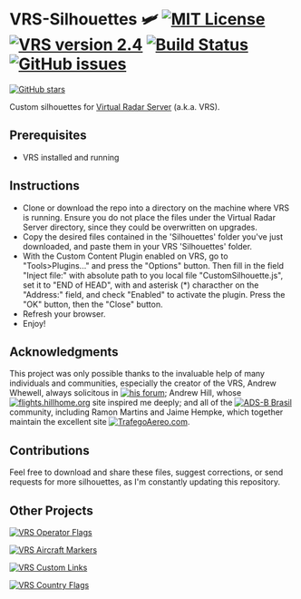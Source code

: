 # VRS-Silhouettes 🛩️ [![MIT License](https://img.shields.io/badge/License-MIT-red.svg)](LICENSE) [![VRS version 2.4](https://img.shields.io/badge/VRS-v2.4-blue.svg)](http://virtualradarserver.co.uk/Download.aspx) [![Build Status](https://travis-ci.org/dedevillela/VRS-Silhouettes.svg?branch=master)](https://travis-ci.org/dedevillela/VRS-Silhouettes) [![GitHub issues](https://img.shields.io/github/issues/dedevillela/VRS-Silhouettes.js.svg)](https://GitHub.com/dedevillela/VRS-Silhouettes.js/issues/)
 [![GitHub stars](https://img.shields.io/github/stars/dedevillela/VRS-Silhouettes.svg?style=social&label=Star&maxAge=2592000)](https://GitHub.com/dedevillela/VRS-Silhouettes/stargazers/)

Custom silhouettes for [Virtual Radar Server](http://www.virtualradarserver.co.uk "Virtual Radar Server's Homepage") (a.k.a. VRS).

## Prerequisites
- VRS installed and running

## Instructions
- Clone or download the repo into a directory on the machine where VRS is running. Ensure you do not place the files under the Virtual Radar Server directory, since they could be overwritten on upgrades.
- Copy the desired files contained in the 'Silhouettes' folder you've just downloaded, and paste them in your VRS 'Silhouettes' folder.
- With the Custom Content Plugin enabled on VRS, go to "Tools>Plugins..." and press the "Options" button. Then fill in the field "Inject file:" with absolute path to you local file "CustomSilhouette.js", set it to "END of HEAD", with and asterisk (*) characther on the "Address:" field, and check "Enabled" to activate the plugin. Press the "OK" button, then the "Close" button.
- Refresh your browser.
- Enjoy!

## Acknowledgments
This project was only possible thanks to the invaluable help of many individuals and communities, especially the creator of the VRS, Andrew Whewell, always solicitous in [![his forum](https://img.shields.io/badge/VRS-Forum-blue.svg)](https://forum.virtualradarserver.co.uk/); Andrew Hill, whose [![flights.hillhome.org](https://img.shields.io/badge/flights-hillhome.org-ADD6FF.svg)](http://flights.hillhome.org/) site inspired me deeply; and all of the [![ADS-B Brasil](https://img.shields.io/badge/ADS--B-Brasil-lightgrey.svg)](http://bradsb.com/forum/index.php) community, including Ramon Martins and Jaime Hempke, which together maintain the excellent site [![TrafegoAereo.com](https://img.shields.io/badge/Trafego-Aereo-yellowgreen.svg)](http://trafegoaereo.com/).

## Contributions
Feel free to download and share these files, suggest corrections, or send requests for more silhouettes, as I'm constantly updating this repository.

## Other Projects

[![VRS Operator Flags](https://img.shields.io/badge/VRS-Operator_Flags-red.svg)](https://github.com/dedevillela/VRS-Operator-Flags)

[![VRS Aircraft Markers](https://img.shields.io/badge/VRS-Aircraft_Markers-orange.svg)](https://github.com/dedevillela/VRS-Aircraft-Markers)

[![VRS Custom Links](https://img.shields.io/badge/VRS-Custom_Links-yellow.svg)](https://github.com/dedevillela/VRS-Custom-links/)

[![VRS Country Flags](https://img.shields.io/badge/VRS-Country_Flags-green.svg)](https://github.com/dedevillela/VRS-Country-Flags)
